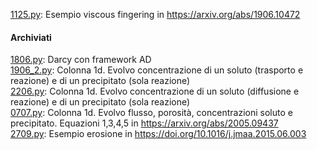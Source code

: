 [1125.py](1125.py): Esempio viscous fingering in https://arxiv.org/abs/1906.10472

####  Archiviati
[1806.py](archiviati/1806.py): Darcy con framework AD  
[1906_2.py](archiviati/1906_2.py): Colonna 1d. Evolvo concentrazione di un soluto (trasporto e reazione) e di un precipitato (sola reazione)  
[2206.py](archiviati/2206.py): Colonna 1d. Evolvo concentrazione di un soluto (diffusione e reazione) e di un precipitato (sola reazione)  
[0707.py](archiviati/0707.py): Colonna 1d. Evolvo flusso, porosità, concentrazioni soluto e precipitato. Equazioni 1,3,4,5 in https://arxiv.org/abs/2005.09437  
[2709.py](g/2709.py): Esempio erosione in https://doi.org/10.1016/j.jmaa.2015.06.003  
